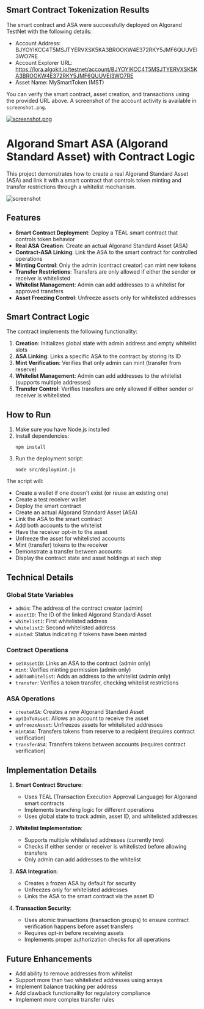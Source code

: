 ## Smart Contract Tokenization Results

The smart contract and ASA were successfully deployed on Algorand TestNet with the following details:

- Account Address: BJYOYIKCC4T5MSJTYERVXSK5KA3BROOKW4E372RKY5JMF6QUUVEI3WO7RE
- Account Explorer URL: https://lora.algokit.io/testnet/account/BJYOYIKCC4T5MSJTYERVXSK5KA3BROOKW4E372RKY5JMF6QUUVEI3WO7RE
- Asset Name: MySmartToken (MST)

You can verify the smart contract, asset creation, and transactions using the provided URL above. A screenshot of the account activity is available in `screenshot.png`.

[![screenshot.png](https://i.postimg.cc/tTfG8YBj/screenshot.png)](https://postimg.cc/njvWDc8R)

# Algorand Smart ASA (Algorand Standard Asset) with Contract Logic

This project demonstrates how to create a real Algorand Standard Asset (ASA) and link it with a smart contract that controls token minting and transfer restrictions through a whitelist mechanism.

![screenshot](Screenshot.png)

## Features

- **Smart Contract Deployment**: Deploy a TEAL smart contract that controls token behavior
- **Real ASA Creation**: Create an actual Algorand Standard Asset (ASA)
- **Contract-ASA Linking**: Link the ASA to the smart contract for controlled operations
- **Minting Control**: Only the admin (contract creator) can mint new tokens
- **Transfer Restrictions**: Transfers are only allowed if either the sender or receiver is whitelisted
- **Whitelist Management**: Admin can add addresses to a whitelist for approved transfers
- **Asset Freezing Control**: Unfreeze assets only for whitelisted addresses

## Smart Contract Logic

The contract implements the following functionality:

1. **Creation**: Initializes global state with admin address and empty whitelist slots
2. **ASA Linking**: Links a specific ASA to the contract by storing its ID
3. **Mint Verification**: Verifies that only admin can mint (transfer from reserve)
4. **Whitelist Management**: Admin can add addresses to the whitelist (supports multiple addresses)
5. **Transfer Control**: Verifies transfers are only allowed if either sender or receiver is whitelisted

## How to Run

1. Make sure you have Node.js installed
2. Install dependencies:
   ```
   npm install
   ```
3. Run the deployment script:
   ```
   node src/deploymint.js
   ```

The script will:

- Create a wallet if one doesn't exist (or reuse an existing one)
- Create a test receiver wallet
- Deploy the smart contract
- Create an actual Algorand Standard Asset (ASA)
- Link the ASA to the smart contract
- Add both accounts to the whitelist
- Have the receiver opt-in to the asset
- Unfreeze the asset for whitelisted accounts
- Mint (transfer) tokens to the receiver
- Demonstrate a transfer between accounts
- Display the contract state and asset holdings at each step

## Technical Details

### Global State Variables

- `admin`: The address of the contract creator (admin)
- `assetID`: The ID of the linked Algorand Standard Asset
- `whitelist1`: First whitelisted address
- `whitelist2`: Second whitelisted address
- `minted`: Status indicating if tokens have been minted

### Contract Operations

- `setAssetID`: Links an ASA to the contract (admin only)
- `mint`: Verifies minting permission (admin only)
- `addToWhitelist`: Adds an address to the whitelist (admin only)
- `transfer`: Verifies a token transfer, checking whitelist restrictions

### ASA Operations

- `createASA`: Creates a new Algorand Standard Asset
- `optInToAsset`: Allows an account to receive the asset
- `unfreezeAsset`: Unfreezes assets for whitelisted addresses
- `mintASA`: Transfers tokens from reserve to a recipient (requires contract verification)
- `transferASA`: Transfers tokens between accounts (requires contract verification)

## Implementation Details

1. **Smart Contract Structure**:

   - Uses TEAL (Transaction Execution Approval Language) for Algorand smart contracts
   - Implements branching logic for different operations
   - Uses global state to track admin, asset ID, and whitelisted addresses

2. **Whitelist Implementation**:

   - Supports multiple whitelisted addresses (currently two)
   - Checks if either sender or receiver is whitelisted before allowing transfers
   - Only admin can add addresses to the whitelist

3. **ASA Integration**:

   - Creates a frozen ASA by default for security
   - Unfreezes only for whitelisted addresses
   - Links the ASA to the smart contract via the asset ID

4. **Transaction Security**:
   - Uses atomic transactions (transaction groups) to ensure contract verification happens before asset transfers
   - Requires opt-in before receiving assets
   - Implements proper authorization checks for all operations

## Future Enhancements

- Add ability to remove addresses from whitelist
- Support more than two whitelisted addresses using arrays
- Implement balance tracking per address
- Add clawback functionality for regulatory compliance
- Implement more complex transfer rules
